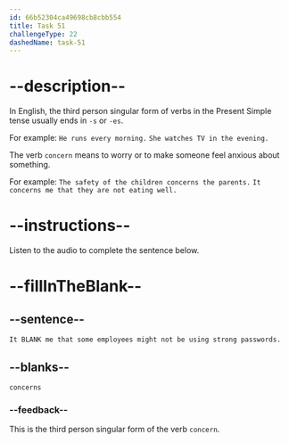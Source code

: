 ```yaml
---
id: 66b52304ca49698cb8cbb554
title: Task 51
challengeType: 22
dashedName: task-51
---
```


<!-- (Audio) Anna: It concerns me that some employees might not be using strong passwords. -->

# --description--

In English, the third person singular form of verbs in the Present Simple tense usually ends in `-s` or `-es`. 

For example:
`He runs every morning.`
`She watches TV in the evening.`

The verb `concern` means to worry or to make someone feel anxious about something.

For example:
`The safety of the children concerns the parents.`
`It concerns me that they are not eating well.`

# --instructions--

Listen to the audio to complete the sentence below.

# --fillInTheBlank--

## --sentence--

`It BLANK me that some employees might not be using strong passwords.`

## --blanks--

`concerns`

### --feedback--

This is the third person singular form of the verb `concern`.
